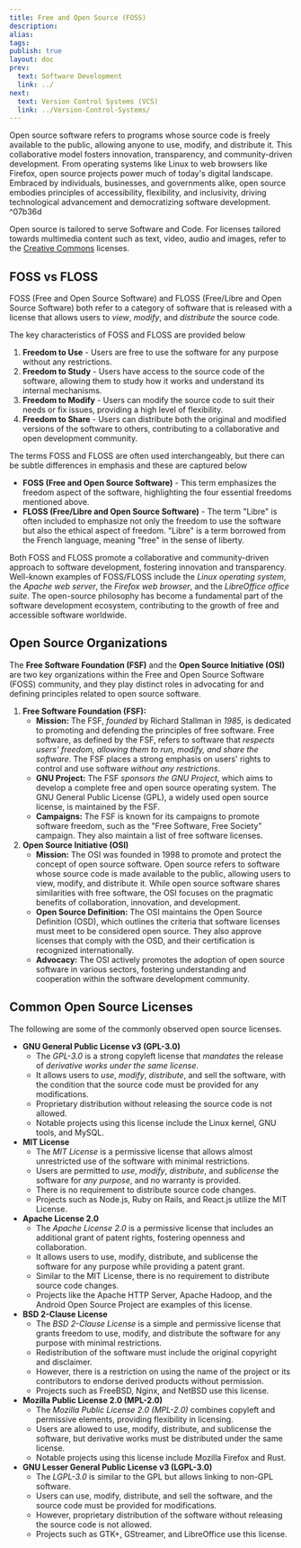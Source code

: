 ```yaml
---
title: Free and Open Source (FOSS)
description: 
alias: 
tags: 
publish: true
layout: doc
prev:
  text: Software Development
  link: ../
next:
  text: Version Control Systems (VCS)
  link: ../Version-Control-Systems/
---
```


Open source software refers to programs whose source code is freely available to the public, allowing anyone to use, modify, and distribute it. This collaborative model fosters innovation, transparency, and community-driven development. From operating systems like Linux to web browsers like Firefox, open source projects power much of today's digital landscape. Embraced by individuals, businesses, and governments alike, open source embodies principles of accessibility, flexibility, and inclusivity, driving technological advancement and democratizing software development. ^07b36d

Open source is tailored to serve Software and Code. For licenses tailored towards multimedia content such as text, video, audio and images, refer to the [Creative Commons](Creative%20Commons.md) licenses.

## FOSS vs FLOSS
FOSS (Free and Open Source Software) and FLOSS (Free/Libre and Open Source Software) both refer to a category of software that is released with a license that allows users to *view*, *modify*, and *distribute* the source code.

The key characteristics of FOSS and FLOSS are provided below

1. **Freedom to Use** - Users are free to use the software for any purpose without any restrictions.
2. **Freedom to Study** - Users have access to the source code of the software, allowing them to study how it works and understand its internal mechanisms.
3. **Freedom to Modify** - Users can modify the source code to suit their needs or fix issues, providing a high level of flexibility.
4. **Freedom to Share** - Users can distribute both the original and modified versions of the software to others, contributing to a collaborative and open development community.

The terms FOSS and FLOSS are often used interchangeably, but there can be subtle differences in emphasis and these are captured below

- **FOSS (Free and Open Source Software)** - This term emphasizes the freedom aspect of the software, highlighting the four essential freedoms mentioned above.
- **FLOSS (Free/Libre and Open Source Software)** - The term "Libre" is often included to emphasize not only the freedom to use the software but also the ethical aspect of freedom. "Libre" is a term borrowed from the French language, meaning "free" in the sense of liberty.

Both FOSS and FLOSS promote a collaborative and community-driven approach to software development, fostering innovation and transparency. Well-known examples of FOSS/FLOSS include the *Linux operating system*, the *Apache web server*, the *Firefox web browser*, and the *LibreOffice office suite*. The open-source philosophy has become a fundamental part of the software development ecosystem, contributing to the growth of free and accessible software worldwide.

## Open Source Organizations
The **Free Software Foundation (FSF)** and the **Open Source Initiative (OSI)** are two key organizations within the Free and Open Source Software (FOSS) community, and they play distinct roles in advocating for and defining principles related to open source software.

1. **Free Software Foundation (FSF):**
    - **Mission:** The FSF, *founded* by Richard Stallman in *1985*, is dedicated to promoting and defending the principles of free software. Free software, as defined by the FSF, refers to software that *respects users' freedom, allowing them to run, modify, and share the software*. The FSF places a strong emphasis on users' rights to control and use software *without any restrictions*.
    - **GNU Project:** The FSF *sponsors the GNU Project*, which aims to develop a complete free and open source operating system. The GNU General Public License (GPL), a widely used open source license, is maintained by the FSF.
    - **Campaigns:** The FSF is known for its campaigns to promote software freedom, such as the "Free Software, Free Society" campaign. They also maintain a list of free software licenses.
2. **Open Source Initiative (OSI)**
    - **Mission:** The OSI was founded in 1998 to promote and protect the concept of open source software. Open source refers to software whose source code is made available to the public, allowing users to view, modify, and distribute it. While open source software shares similarities with free software, the OSI focuses on the pragmatic benefits of collaboration, innovation, and development.
    - **Open Source Definition:** The OSI maintains the Open Source Definition (OSD), which outlines the criteria that software licenses must meet to be considered open source. They also approve licenses that comply with the OSD, and their certification is recognized internationally.
    - **Advocacy:** The OSI actively promotes the adoption of open source software in various sectors, fostering understanding and cooperation within the software development community.

## Common Open Source Licenses

The following are some of the commonly observed open source licenses.

- **GNU General Public License v3 (GPL-3.0)**
	- The *GPL-3.0* is a strong copyleft license that *mandates* the release of *derivative works under the same license*.
	- It allows users to *use*, *modify*, *distribute*, and sell the software, with the condition that the source code must be provided for any modifications.
	- Proprietary distribution without releasing the source code is not allowed.
	- Notable projects using this license include the Linux kernel, GNU tools, and MySQL.
- **MIT License**
	- The *MIT License* is a permissive license that allows almost unrestricted use of the software with minimal restrictions.
	- Users are permitted to *use*, *modify*, *distribute*, and *sublicense* the software for *any purpose*, and no warranty is provided.
	- There is no requirement to distribute source code changes.
	- Projects such as Node.js, Ruby on Rails, and React.js utilize the MIT License.
- **Apache License 2.0**
	- The *Apache License 2.0* is a permissive license that includes an additional grant of patent rights, fostering openness and collaboration.
	- It allows users to use, modify, distribute, and sublicense the software for any purpose while providing a patent grant.
	- Similar to the MIT License, there is no requirement to distribute source code changes.
	- Projects like the Apache HTTP Server, Apache Hadoop, and the Android Open Source Project are examples of this license.
- **BSD 2-Clause License**
	- The *BSD 2-Clause License* is a simple and permissive license that grants freedom to use, modify, and distribute the software for any purpose with minimal restrictions.
	- Redistribution of the software must include the original copyright and disclaimer.
	- However, there is a restriction on using the name of the project or its contributors to endorse derived products without permission.
	- Projects such as FreeBSD, Nginx, and NetBSD use this license.
- **Mozilla Public License 2.0 (MPL-2.0)**
	- The *Mozilla Public License 2.0 (MPL-2.0)* combines copyleft and permissive elements, providing flexibility in licensing.
	- Users are allowed to use, modify, distribute, and sublicense the software, but derivative works must be distributed under the same license.
	- Notable projects using this license include Mozilla Firefox and Rust.
- **GNU Lesser General Public License v3 (LGPL-3.0)**
	- The *LGPL-3.0* is similar to the GPL but allows linking to non-GPL software.
	- Users can use, modify, distribute, and sell the software, and the source code must be provided for modifications.
	- However, proprietary distribution of the software without releasing the source code is not allowed.
	- Projects such as GTK+, GStreamer, and LibreOffice use this license.

